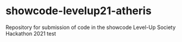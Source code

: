 # showcode-levelup21-atheris
Repository for submission of code in the showcode Level-Up Society Hackathon 2021
test